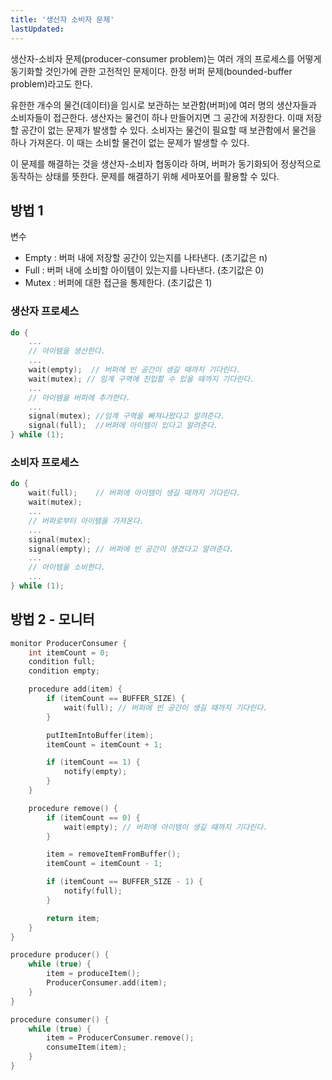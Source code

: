 ```yaml
---
title: '생산자 소비자 문제'
lastUpdated: 
---
```


생산자-소비자 문제(producer-consumer problem)는 여러 개의 프로세스를 어떻게 동기화할 것인가에 관한 고전적인 문제이다. 한정 버퍼 문제(bounded-buffer problem)라고도 한다.

유한한 개수의 물건(데이터)을 임시로 보관하는 보관함(버퍼)에 여러 명의 생산자들과 소비자들이 접근한다. 생산자는 물건이 하나 만들어지면 그 공간에 저장한다. 이때 저장할 공간이 없는 문제가 발생할 수 있다. 소비자는 물건이 필요할 때 보관함에서 물건을 하나 가져온다. 이 때는 소비할 물건이 없는 문제가 발생할 수 있다.

이 문제를 해결하는 것을 생산자-소비자 협동이라 하며, 버퍼가 동기화되어 정상적으로 동작하는 상태를 뜻한다. 문제를 해결하기 위해 세마포어를 활용할 수 있다.

## 방법 1

변수
- Empty : 버퍼 내에 저장할 공간이 있는지를 나타낸다. (초기값은 n)
- Full : 버퍼 내에 소비할 아이템이 있는지를 나타낸다. (초기값은 0)
- Mutex : 버퍼에 대한 접근을 통제한다. (초기값은 1)

### 생산자 프로세스

```c
do {
    ...
    // 아이템을 생산한다.
    ...
    wait(empty);  // 버퍼에 빈 공간이 생길 때까지 기다린다.
    wait(mutex); // 임계 구역에 진입할 수 있을 때까지 기다린다.
    ...
    // 아이템을 버퍼에 추가한다.
    ...
    signal(mutex); //임계 구역을 빠져나왔다고 알려준다.
    signal(full);  //버퍼에 아이템이 있다고 알려준다.
} while (1);
```

### 소비자 프로세스

```c
do {
    wait(full);    // 버퍼에 아이템이 생길 때까지 기다린다.
    wait(mutex);
    ...
    // 버퍼로부터 아이템을 가져온다.
    ...
    signal(mutex);
    signal(empty); // 버퍼에 빈 공간이 생겼다고 알려준다.
    ...
    // 아이템을 소비한다.
    ...
} while (1);
```

## 방법 2 - 모니터

```c
monitor ProducerConsumer {
    int itemCount = 0;
    condition full;
    condition empty;

    procedure add(item) {
        if (itemCount == BUFFER_SIZE) {
            wait(full); // 버퍼에 빈 공간이 생길 때까지 기다린다.
        }

        putItemIntoBuffer(item);
        itemCount = itemCount + 1;

        if (itemCount == 1) {
            notify(empty);
        }
    }

    procedure remove() {
        if (itemCount == 0) {
            wait(empty); // 버퍼에 아이템이 생길 때까지 기다린다.
        }

        item = removeItemFromBuffer();
        itemCount = itemCount - 1;

        if (itemCount == BUFFER_SIZE - 1) {
            notify(full);
        }

        return item;
    }
}

procedure producer() {
    while (true) {
        item = produceItem();
        ProducerConsumer.add(item);
    }
}

procedure consumer() {
    while (true) {
        item = ProducerConsumer.remove();
        consumeItem(item);
    }
}
```